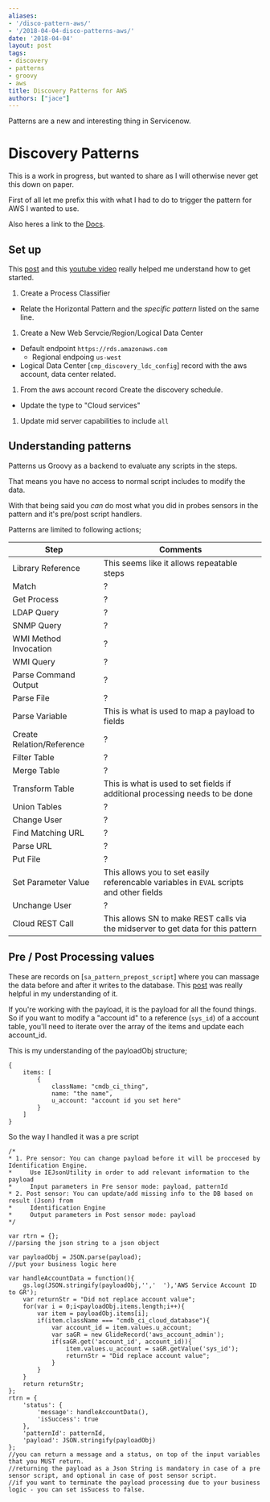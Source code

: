 ```yaml
---
aliases:
- '/disco-pattern-aws/'
- '/2018-04-04-disco-patterns-aws/'
date: '2018-04-04'
layout: post
tags:
- discovery
- patterns
- groovy
- aws
title: Discovery Patterns for AWS
authors: ["jace"]
---
```


Patterns are a new and interesting thing in Servicenow.

# Discovery Patterns

This is a work in progress, but wanted to share as I will otherwise
never get this down on paper.

First of all let me prefix this with what I had to do to trigger the
pattern for AWS I wanted to use.

Also heres a link to the
[Docs](https://docs.servicenow.com/bundle/jakarta-it-operations-management/page/product/discovery/task/t-UseSMPatternForDisco.html).

## Set up

This
[post](https://community.servicenow.com/community?id=community_question&sys_id=c5ec8b29db9cdbc01dcaf3231f9619bf)
and this [youtube video](https://www.youtube.com/watch?v=R_49vxeGz78)
really helped me understand how to get started.

1.  Create a Process Classifier

-   Relate the Horizontal Pattern and the *specific pattern* listed on
    the same line.

1.  Create a New Web Servcie/Region/Logical Data Center

-   Default endpoint `https://rds.amazonaws.com`
    -   Regional endpoing `us-west`
-   Logical Data Center \[`cmp_discovery_ldc_config`\] record with the
    aws account, data center related.

1.  From the aws account record Create the discovery schedule.

-   Update the type to "Cloud services"

1.  Update mid server capabilities to include `all`

## Understanding patterns

Patterns us Groovy as a backend to evaluate any scripts in the steps.

That means you have no access to normal script includes to modify the
data.

With that being said you *can* do most what you did in probes sensors in
the pattern and it's pre/post script handlers.

Patterns are limited to following actions;

| Step                      | Comments                                                                                |
|---------------------------|-----------------------------------------------------------------------------------------|
| Library Reference         | This seems like it allows repeatable steps                                              |
| Match                     | ?                                                                                       |
| Get Process               | ?                                                                                       |
| LDAP Query                | ?                                                                                       |
| SNMP Query                | ?                                                                                       |
| WMI Method Invocation     | ?                                                                                       |
| WMI Query                 | ?                                                                                       |
| Parse Command Output      | ?                                                                                       |
| Parse File                | ?                                                                                       |
| Parse Variable            | This is what is used to map a payload to fields                                         |
| Create Relation/Reference | ?                                                                                       |
| Filter Table              | ?                                                                                       |
| Merge Table               | ?                                                                                       |
| Transform Table           | This is what is used to set fields if additional processing needs to be done            |
| Union Tables              | ?                                                                                       |
| Change User               | ?                                                                                       |
| Find Matching URL         | ?                                                                                       |
| Parse URL                 | ?                                                                                       |
| Put File                  | ?                                                                                       |
| Set Parameter Value       | This allows you to set easily referencable variables in `EVAL` scripts and other fields |
| Unchange User             | ?                                                                                       |
| Cloud REST Call           | This allows SN to make REST calls via the midserver to get data for this pattern        |

## Pre / Post Processing values

These are records on \[`sa_pattern_prepost_script`\] where you can
massage the data before and after it writes to the database. This
[post](https://community.servicenow.com/community?id=community_blog&sys_id=c0ac2225dbd0dbc01dcaf3231f96198d)
was really helpful in my understanding of it.

If you're working with the payload, it is the payload for all the found
things. So if you want to modify a "account id" to a reference
(`sys_id`) of a account table, you'll need to iterate over the array of
the items and update each account\_id.

This is my understanding of the payloadObj structure;

``` {.js}
{
    items: [
        {
            className: "cmdb_ci_thing",
            name: "the name",
            u_account: "account id you set here"
        }
    ]
}
```

So the way I handled it was a pre script

``` {.js}
/*
* 1. Pre sensor: You can change payload before it will be proccesed by Identification Engine.
*     Use IEJsonUtility in order to add relevant information to the payload
*     Input parameters in Pre sensor mode: payload, patternId
* 2. Post sensor: You can update/add missing info to the DB based on result (Json) from
*     Identification Engine
*     Output parameters in Post sensor mode: payload
*/

var rtrn = {};
//parsing the json string to a json object

var payloadObj = JSON.parse(payload);
//put your business logic here

var handleAccountData = function(){
    gs.log(JSON.stringify(payloadObj,'','  '),'AWS Service Account ID to GR');
    var returnStr = "Did not replace account value";
    for(var i = 0;i<payloadObj.items.length;i++){
        var item = payloadObj.items[i];
        if(item.className === "cmdb_ci_cloud_database"){
            var account_id = item.values.u_account;
            var saGR = new GlideRecord('aws_account_admin');
            if(saGR.get('account_id', account_id)){
                item.values.u_account = saGR.getValue('sys_id');
                returnStr = "Did replace account value";
            }
        }
    }
    return returnStr;
};
rtrn = {
    'status': {
        'message': handleAccountData(),
        'isSuccess': true
    },
    'patternId': patternId,
    'payload': JSON.stringify(payloadObj)
};
//you can return a message and a status, on top of the input variables that you MUST return.
//returning the payload as a Json String is mandatory in case of a pre sensor script, and optional in case of post sensor script.
//if you want to terminate the payload processing due to your business logic - you can set isSucess to false.
```

